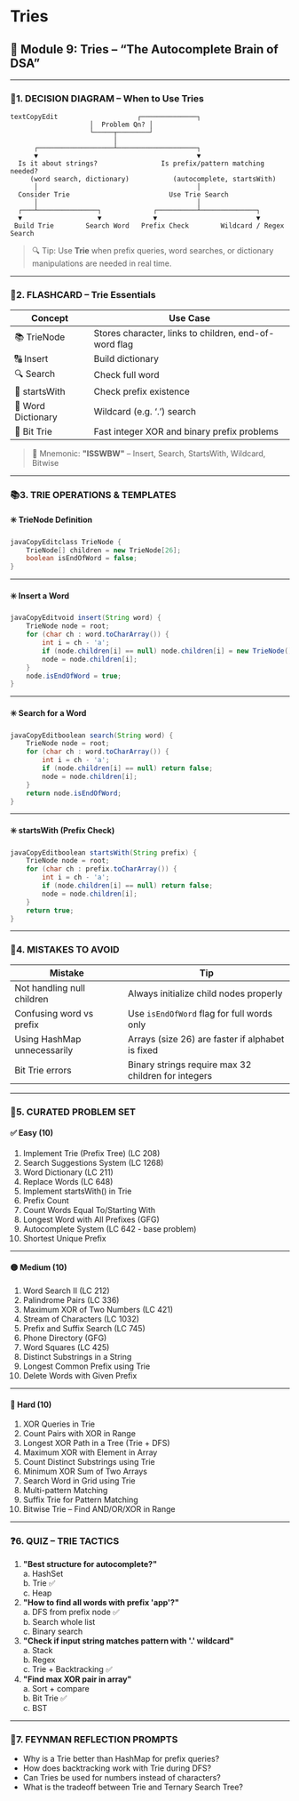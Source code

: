 # Tries

## 📘 Module 9: Tries – “The Autocomplete Brain of DSA”

***

### 📍1. DECISION DIAGRAM – When to Use Tries

```
textCopyEdit                    ┌──────────────┐
                    │  Problem Qn? │
                    └─────┬────────┘
                          │
      ┌───────────────────┴────────────────────┐
      ▼                                        ▼
  Is it about strings?                Is prefix/pattern matching needed?
     (word search, dictionary)           (autocomplete, startsWith)
      │                                        │
  Consider Trie                         Use Trie Search
      │                                        │
  ┌───┴───────────────┐             ┌──────────┴──────────────┐
  ▼                   ▼             ▼                         ▼
 Build Trie        Search Word   Prefix Check        Wildcard / Regex Search
```

> 🔍 Tip: Use **Trie** when prefix queries, word searches, or dictionary manipulations are needed in real time.

***

### 🧠2. FLASHCARD – Trie Essentials

| Concept            | Use Case                                              |
| ------------------ | ----------------------------------------------------- |
| 📚 TrieNode        | Stores character, links to children, end-of-word flag |
| 🔠 Insert          | Build dictionary                                      |
| 🔍 Search          | Check full word                                       |
| 🔎 startsWith      | Check prefix existence                                |
| 🧩 Word Dictionary | Wildcard (e.g. ‘.’) search                            |
| 🧠 Bit Trie        | Fast integer XOR and binary prefix problems           |

> 🔖 Mnemonic: **"ISSWBW"** – Insert, Search, StartsWith, Wildcard, Bitwise

***

### 📚3. TRIE OPERATIONS & TEMPLATES

#### ✳️ TrieNode Definition

```java
javaCopyEditclass TrieNode {
    TrieNode[] children = new TrieNode[26];
    boolean isEndOfWord = false;
}
```

***

#### ✳️ Insert a Word

```java
javaCopyEditvoid insert(String word) {
    TrieNode node = root;
    for (char ch : word.toCharArray()) {
        int i = ch - 'a';
        if (node.children[i] == null) node.children[i] = new TrieNode();
        node = node.children[i];
    }
    node.isEndOfWord = true;
}
```

***

#### ✳️ Search for a Word

```java
javaCopyEditboolean search(String word) {
    TrieNode node = root;
    for (char ch : word.toCharArray()) {
        int i = ch - 'a';
        if (node.children[i] == null) return false;
        node = node.children[i];
    }
    return node.isEndOfWord;
}
```

***

#### ✳️ startsWith (Prefix Check)

```java
javaCopyEditboolean startsWith(String prefix) {
    TrieNode node = root;
    for (char ch : prefix.toCharArray()) {
        int i = ch - 'a';
        if (node.children[i] == null) return false;
        node = node.children[i];
    }
    return true;
}
```

***

### 🔄4. MISTAKES TO AVOID

| Mistake                     | Tip                                                 |
| --------------------------- | --------------------------------------------------- |
| Not handling null children  | Always initialize child nodes properly              |
| Confusing word vs prefix    | Use `isEndOfWord` flag for full words only          |
| Using HashMap unnecessarily | Arrays (size 26) are faster if alphabet is fixed    |
| Bit Trie errors             | Binary strings require max 32 children for integers |

***

### 🧩5. CURATED PROBLEM SET

#### ✅ Easy (10)

1. Implement Trie (Prefix Tree) (LC 208)
2. Search Suggestions System (LC 1268)
3. Word Dictionary (LC 211)
4. Replace Words (LC 648)
5. Implement startsWith() in Trie
6. Prefix Count
7. Count Words Equal To/Starting With
8. Longest Word with All Prefixes (GFG)
9. Autocomplete System (LC 642 - base problem)
10. Shortest Unique Prefix

***

#### 🟡 Medium (10)

1. Word Search II (LC 212)
2. Palindrome Pairs (LC 336)
3. Maximum XOR of Two Numbers (LC 421)
4. Stream of Characters (LC 1032)
5. Prefix and Suffix Search (LC 745)
6. Phone Directory (GFG)
7. Word Squares (LC 425)
8. Distinct Substrings in a String
9. Longest Common Prefix using Trie
10. Delete Words with Given Prefix

***

#### 🔴 Hard (10)

1. XOR Queries in Trie
2. Count Pairs with XOR in Range
3. Longest XOR Path in a Tree (Trie + DFS)
4. Maximum XOR with Element in Array
5. Count Distinct Substrings using Trie
6. Minimum XOR Sum of Two Arrays
7. Search Word in Grid using Trie
8. Multi-pattern Matching
9. Suffix Trie for Pattern Matching
10. Bitwise Trie – Find AND/OR/XOR in Range

***

### ❓6. QUIZ – TRIE TACTICS

1. **"Best structure for autocomplete?"**\
   a. HashSet\
   b. Trie ✅\
   c. Heap
2. **"How to find all words with prefix 'app'?"**\
   a. DFS from prefix node ✅\
   b. Search whole list\
   c. Binary search
3. **"Check if input string matches pattern with '.' wildcard"**\
   a. Stack\
   b. Regex\
   c. Trie + Backtracking ✅
4. **"Find max XOR pair in array"**\
   a. Sort + compare\
   b. Bit Trie ✅\
   c. BST

***

### 🧠7. FEYNMAN REFLECTION PROMPTS

* Why is a Trie better than HashMap for prefix queries?
* How does backtracking work with Trie during DFS?
* Can Tries be used for numbers instead of characters?
* What is the tradeoff between Trie and Ternary Search Tree?
